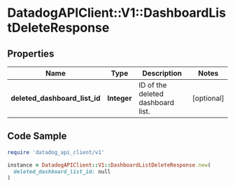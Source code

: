 # DatadogAPIClient::V1::DashboardListDeleteResponse

## Properties

| Name | Type | Description | Notes |
| ---- | ---- | ----------- | ----- |
| **deleted_dashboard_list_id** | **Integer** | ID of the deleted dashboard list. | [optional] |

## Code Sample

```ruby
require 'datadog_api_client/v1'

instance = DatadogAPIClient::V1::DashboardListDeleteResponse.new(
  deleted_dashboard_list_id: null
)
```

